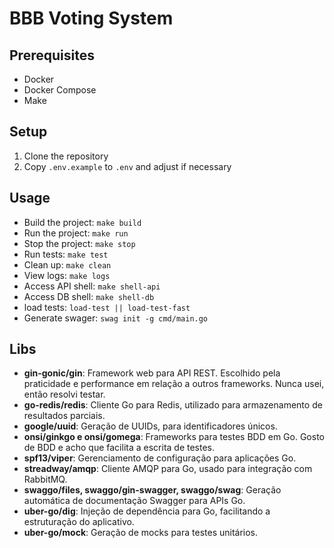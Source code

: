 # BBB Voting System

## Prerequisites
- Docker
- Docker Compose
- Make

## Setup
1. Clone the repository
2. Copy `.env.example` to `.env` and adjust if necessary

## Usage
- Build the project: `make build`
- Run the project: `make run`
- Stop the project: `make stop`
- Run tests: `make test`
- Clean up: `make clean`
- View logs: `make logs`
- Access API shell: `make shell-api`
- Access DB shell: `make shell-db`
- load tests: `load-test || load-test-fast`
- Generate swager: `swag init -g cmd/main.go`

## Libs

- **gin-gonic/gin**: Framework web para API REST. Escolhido pela praticidade e performance em relação a outros frameworks. Nunca usei, então resolvi testar.
- **go-redis/redis**: Cliente Go para Redis, utilizado para armazenamento de resultados parciais.
- **google/uuid**: Geração de UUIDs, para identificadores únicos.
- **onsi/ginkgo e onsi/gomega**: Frameworks para testes BDD em Go. Gosto de BDD e acho que facilita a escrita de testes.
- **spf13/viper**: Gerenciamento de configuração para aplicações Go. 
- **streadway/amqp**: Cliente AMQP para Go, usado para integração com RabbitMQ.
- **swaggo/files, swaggo/gin-swagger, swaggo/swag**: Geração automática de documentação Swagger para APIs Go.
- **uber-go/dig**: Injeção de dependência para Go, facilitando a estruturação do aplicativo.
- **uber-go/mock**: Geração de mocks para testes unitários.